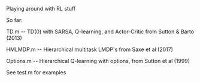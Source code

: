 Playing around with RL stuff

So far:

TD.m -- TD(0) with SARSA, Q-learning, and Actor-Critic from Sutton & Barto (2013) 

HMLMDP.m -- Hierarchical multitask LMDP's from Saxe et al (2017)

Options.m -- Hierarchical Q-learning with options, from Sutton et al (1999)


See test.m for examples
